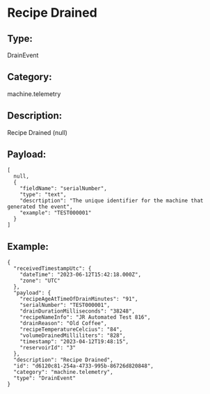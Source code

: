 # Recipe Drained

## Type:

DrainEvent

## Category:

machine.telemetry

## Description: 

Recipe Drained (null)

## Payload:

```
[
  null,
  {
    "fieldName": "serialNumber",
    "type": "text",
    "descrtiption": "The unique identifier for the machine that generated the event",
    "example": "TEST000001"
  }
]
```

## Example:

```
{
  "receivedTimestampUtc": {
    "dateTime": "2023-06-12T15:42:18.000Z",
    "zone": "UTC"
  },
  "payload": {
    "recipeAgeAtTimeOfDrainMinutes": "91",
    "serialNumber": "TEST000001",
    "drainDurationMilliseconds": "38248",
    "recipeNameInfo": "JR Automated Test 816",
    "drainReason": "Old Coffee",
    "recipeTemperatureCelcius": "84",
    "volumeDrainedMilliliters": "828",
    "timestamp": "2023-04-12T19:48:15",
    "reservoirId": "3"
  },
  "description": "Recipe Drained",
  "id": "d6120c81-254a-4733-995b-86726d820848",
  "category": "machine.telemetry",
  "type": "DrainEvent"
}
```
